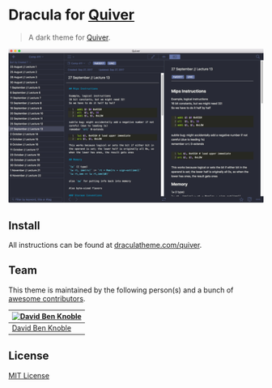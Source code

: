 # Dracula for [Quiver](http://happenapps.com/#quiver.com)

> A dark theme for [Quiver](http://happenapps.com/#quiver.com).

![Screenshot](./screenshot.png)

## Install

All instructions can be found at [draculatheme.com/quiver](https://draculatheme.com/quiver).

## Team

This theme is maintained by the following person(s) and a bunch of [awesome contributors](https://github.com/dracula/quiver/graphs/contributors).

[![David Ben Knoble](https://avatars3.githubusercontent.com/u/22802209?v=4&s=70)](https://github.com/benknoble) |
--- |
[David Ben Knoble](https://github.com/benknoble) |

## License

[MIT License](./LICENSE)
